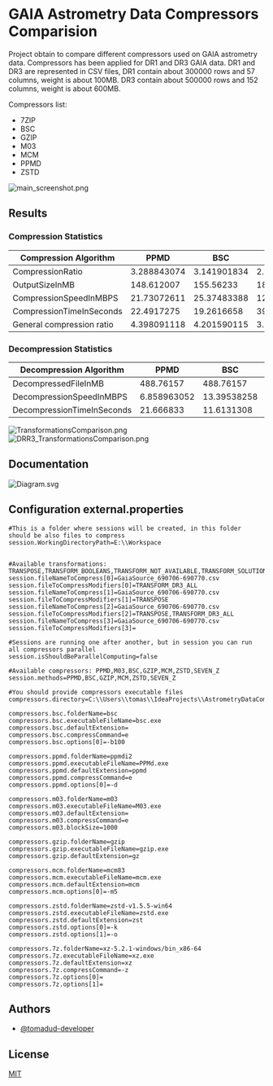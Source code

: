 # GAIA Astrometry Data Compressors Comparision

Project obtain to compare different compressors used on GAIA astrometry data. Compressors has been applied for DR1 and DR3 GAIA data. DR1 and DR3 are represented in CSV files, DR1 contain about 300000 rows and 57 columns, weight is about 100MB. DR3 contain about 500000 rows and 152 columns, weight is about 600MB.

Compressors list:
- 7ZIP
- BSC
- GZIP
- M03
- MCM
- PPMD
- ZSTD

![main_screenshot.png](assets%2Fmain_screenshot.png)

## Results
### Compression Statistics ###

| Compression Algorithm    | PPMD         | BSC          | GZIP         | MCM          | ZSTD         | SEVEN_Z      |
|-------------------------|--------------|--------------|--------------|--------------|--------------|--------------|
| CompressionRatio        | 3.288843074  | 3.141901834  | 2.635741022  | 3.581796524  | 2.518680151  | 3.045410099  |
| OutputSizeInMB          | 148.612007   | 155.56233    | 185.436113   | **136.457101**   | 194.05464    | 160.491216   |
| CompressionSpeedInMBPS  | 21.73072611  | 25.37483388  | 12.49176537  | 3.338762761  | **126.6392352**  | 1.337527649  |
| CompressionTimeInSeconds| 22.4917275   | 19.2616658   | 39.1267011   | 146.3900268  | **3.8594798**    | 365.4216572  |
| General compression ratio| 4.398091118  | 4.201590115  | 3.524713377  | **4.789850753**  | 3.368170676  | 4.072554027  |

### Decompression Statistics ###

| Decompression Algorithm   | PPMD         | BSC          | GZIP         | MCM          | ZSTD         | SEVEN_Z      |
|---------------------------|--------------|--------------|--------------|--------------|--------------|--------------|
| DecompressedFileInMB      | 488.76157    | 488.76157    | 488.76157    | 488.76157    | 488.76157    | 488.76157    |
| DecompressionSpeedInMBPS  | 6.858963052  | 13.39538258  | 25.3854268   | 0.92925591   | **37.28734186**  | 12.53633204  |
| DecompressionTimeInSeconds| 21.666833    | 11.6131308   | 7.3048255    | 146.8455563  | **5.2043034**    | 12.8020872   |

![TransformationsComparison.png](assets%2Fresults%2FTransformationsComparison.png)
![DRR3_TransformationsComparison.png](assets%2Fresults%2FDRR3_TransformationsComparison.png)

## Documentation
![Diagram.svg](assets%2FDiagram.svg)

## Configuration external.properties
```
#This is a folder where sessions will be created, in this folder should be also files to compress
session.WorkingDirectoryPath=E:\\Workspace


#Available transformations: TRANSPOSE,TRANSFORM_BOOLEANS,TRANSFORM_NOT_AVAILABLE,TRANSFORM_SOLUTION_ID,TRANSFORM_REF_EPOCHS
session.fileNameToCompress[0]=GaiaSource_690706-690770.csv
session.fileToCompressModifiers[0]=TRANSFORM_DR3_ALL
session.fileNameToCompress[1]=GaiaSource_690706-690770.csv
session.fileToCompressModifiers[1]=TRANSPOSE
session.fileNameToCompress[2]=GaiaSource_690706-690770.csv
session.fileToCompressModifiers[2]=TRANSPOSE,TRANSFORM_DR3_ALL
session.fileNameToCompress[3]=GaiaSource_690706-690770.csv
session.fileToCompressModifiers[3]=

#Sessions are running one after another, but in session you can run all compressors parallel
session.isShouldBeParallelComputing=false

#Available compressors: PPMD,M03,BSC,GZIP,MCM,ZSTD,SEVEN_Z
session.methods=PPMD,BSC,GZIP,MCM,ZSTD,SEVEN_Z

#You should provide compressors executable files
compressors.directory=C:\\Users\\tomas\\IdeaProjects\\AstrometryDataCompressionProject\\Compressors

compressors.bsc.folderName=bsc
compressors.bsc.executableFileName=bsc.exe
compressors.bsc.defaultExtension=
compressors.bsc.compressCommand=e
compressors.bsc.options[0]=-b100

compressors.ppmd.folderName=ppmdi2
compressors.ppmd.executableFileName=PPMd.exe
compressors.ppmd.defaultExtension=ppmd
compressors.ppmd.compressCommand=e
compressors.ppmd.options[0]=-d

compressors.m03.folderName=m03
compressors.m03.executableFileName=M03.exe
compressors.m03.defaultExtension=
compressors.m03.compressCommand=e
compressors.m03.blockSize=1000

compressors.gzip.folderName=gzip
compressors.gzip.executableFileName=gzip.exe
compressors.gzip.defaultExtension=gz

compressors.mcm.folderName=mcm83
compressors.mcm.executableFileName=mcm.exe
compressors.mcm.defaultExtension=mcm
compressors.mcm.options[0]=-m5

compressors.zstd.folderName=zstd-v1.5.5-win64
compressors.zstd.executableFileName=zstd.exe
compressors.zstd.defaultExtension=zst
compressors.zstd.options[0]=-k
compressors.zstd.options[1]=-o

compressors.7z.folderName=xz-5.2.1-windows/bin_x86-64
compressors.7z.executableFileName=xz.exe
compressors.7z.defaultExtension=xz
compressors.7z.compressCommand=-z
compressors.7z.options[0]=
compressors.7z.options[1]=
```


## Authors

- [@tomadud-developer](https://www.github.com/tomadud-developer)


## License

[MIT](https://choosealicense.com/licenses/mit/)

